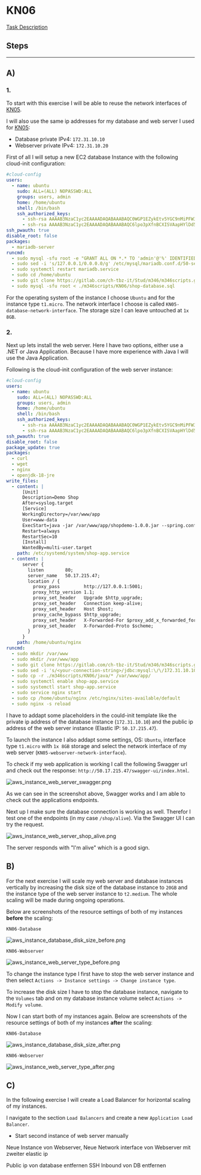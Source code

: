 # KN06
[Task Description](./task/KN06.pdf)

## Steps
---

## A)

### 1.

To start with this exercise I will be able to reuse the network interfaces of [KN05](../KN05/KN05_doc.md).

I will also use the same ip addresses for my database and web server I used for [KN05](../KN05/KN05_doc.md):
- Database private IPv4: `172.31.10.10`
- Webserver private IPv4: `172.31.10.20`

First of all I will setup a new EC2 database Instance with the following cloud-init configuration:

```yaml
#cloud-config
users:
  - name: ubuntu
    sudo: ALL=(ALL) NOPASSWD:ALL
    groups: users, admin
    home: /home/ubuntu
    shell: /bin/bash
    ssh_authorized_keys:
      - ssh-rsa AAAAB3NzaC1yc2EAAAADAQABAAABAQC0WGP1EZykEtv5YGC9nMiPFW3U3DmZNzKFO5nEu6uozEHh4jLZzPNHSrfFTuQ2GnRDSt+XbOtTLdcj26+iPNiFoFha42aCIzYjt6V8Z+SQ9pzF4jPPzxwXfDdkEWylgoNnZ+4MG1lNFqa8aO7F62tX0Yj5khjC0Bs7Mb2cHLx1XZaxJV6qSaulDuBbLYe8QUZXkMc7wmob3PM0kflfolR3LE7LResIHWa4j4FL6r5cQmFlDU2BDPpKMFMGUfRSFiUtaWBNXFOWHQBC2+uKmuMPYP4vJC9sBgqMvPN/X2KyemqdMvdKXnCfrzadHuSSJYEzD64Cve5Zl9yVvY4AqyBD aws-key  
      - ssh-rsa AAAAB3NzaC1yc2EAAAADAQABAAABAQC6lpo3pXfnBCXISVAapHYlDd5uybJlQrcGstabUbHAWMoSRMGMTSrMx4YP4wnUR2Zrv68n8Nm7ZonyV77CMQP7jVVlMwhw0bA9TEsCvEOmo9KQPwn6WoH2DequDsCTZtHrFFfZrs+V9CuUP28GQPaZyMprB4cP7a906BHLfx6C1spHWF4CcVuNM7lJGFaN+roX6XKu9uhrwY0LovifpZu83rmANNh76pXgWEBnfNzV5FM8k98z2u9enbAHtRwuc/r0qoHurAoMhiL8RlfeqhgCFXq5H+8xKIu/M/tvxBXYGwZw+7a6rnPkKFdVBDM5kf44d9fDsaj94stftFfi8Ls9 aws-key  
ssh_pwauth: true
disable_root: false  
packages:
  - mariadb-server
runcmd:
  - sudo mysql -sfu root -e "GRANT ALL ON *.* TO 'admin'@'%' IDENTIFIED BY 'password' WITH GRANT OPTION;"
  - sudo sed -i 's/127.0.0.1/0.0.0.0/g' /etc/mysql/mariadb.conf.d/50-server.cnf
  - sudo systemctl restart mariadb.service
  - sudo cd /home/ubuntu
  - sudo git clone https://gitlab.com/ch-tbz-it/Stud/m346/m346scripts.git
  - sudo mysql -sfu root < ./m346scripts/KN06/shop-database.sql
```

For the operating system of the instance I choose `Ubuntu` and for the instance type `t1.micro`. The network interface I choose is called `KN05-database-network-interface`.
The storage size I can leave untouched at `1x 8GB`.

### 2.

Next up lets install the web server. Here I have two options, either use a .NET or Java Application. Because I have more experience with Java I will use the Java Application. 

Following is the cloud-init configuration of the web server instance:

```yaml
#cloud-config
users:
  - name: ubuntu
    sudo: ALL=(ALL) NOPASSWD:ALL
    groups: users, admin
    home: /home/ubuntu
    shell: /bin/bash
    ssh_authorized_keys:
      - ssh-rsa AAAAB3NzaC1yc2EAAAADAQABAAABAQC0WGP1EZykEtv5YGC9nMiPFW3U3DmZNzKFO5nEu6uozEHh4jLZzPNHSrfFTuQ2GnRDSt+XbOtTLdcj26+iPNiFoFha42aCIzYjt6V8Z+SQ9pzF4jPPzxwXfDdkEWylgoNnZ+4MG1lNFqa8aO7F62tX0Yj5khjC0Bs7Mb2cHLx1XZaxJV6qSaulDuBbLYe8QUZXkMc7wmob3PM0kflfolR3LE7LResIHWa4j4FL6r5cQmFlDU2BDPpKMFMGUfRSFiUtaWBNXFOWHQBC2+uKmuMPYP4vJC9sBgqMvPN/X2KyemqdMvdKXnCfrzadHuSSJYEzD64Cve5Zl9yVvY4AqyBD aws-key  
      - ssh-rsa AAAAB3NzaC1yc2EAAAADAQABAAABAQC6lpo3pXfnBCXISVAapHYlDd5uybJlQrcGstabUbHAWMoSRMGMTSrMx4YP4wnUR2Zrv68n8Nm7ZonyV77CMQP7jVVlMwhw0bA9TEsCvEOmo9KQPwn6WoH2DequDsCTZtHrFFfZrs+V9CuUP28GQPaZyMprB4cP7a906BHLfx6C1spHWF4CcVuNM7lJGFaN+roX6XKu9uhrwY0LovifpZu83rmANNh76pXgWEBnfNzV5FM8k98z2u9enbAHtRwuc/r0qoHurAoMhiL8RlfeqhgCFXq5H+8xKIu/M/tvxBXYGwZw+7a6rnPkKFdVBDM5kf44d9fDsaj94stftFfi8Ls9 aws-key  
ssh_pwauth: true
disable_root: false  
package_update: true
packages:
  - curl
  - wget
  - nginx
  - openjdk-18-jre
write_files:
  - content: |
      [Unit]
      Description=Demo Shop
      After=syslog.target
      [Service]
      WorkingDirectory=/var/www/app
      User=www-data
      ExecStart=java -jar /var/www/app/shopdemo-1.0.0.jar --spring.config.additional-location=production.properties SuccessExitStatus=143 
      Restart=always
      RestartSec=10
      [Install] 
      WantedBy=multi-user.target
    path: /etc/systemd/system/shop-app.service
  - content: |
      server {
        listen        80;
        server_name   50.17.215.47;
        location / {
          proxy_pass         http://127.0.0.1:5001;
          proxy_http_version 1.1;
          proxy_set_header   Upgrade $http_upgrade;
          proxy_set_header   Connection keep-alive;
          proxy_set_header   Host $host;
          proxy_cache_bypass $http_upgrade;
          proxy_set_header   X-Forwarded-For $proxy_add_x_forwarded_for;
          proxy_set_header   X-Forwarded-Proto $scheme;
        }
      }
    path: /home/ubuntu/nginx
runcmd:
  - sudo mkdir /var/www
  - sudo mkdir /var/www/app
  - sudo git clone https://gitlab.com/ch-tbz-it/Stud/m346/m346scripts.git
  - sudo sed -i 's/<your-connection-string>/jdbc:mysql:\/\/172.31.10.10:3306\/shop/g' ./m346scripts/KN06/java/production.properties
  - sudo cp -r ./m346scripts/KN06/java/* /var/www/app/
  - sudo systemctl enable shop-app.service
  - sudo systemctl start shop-app.service
  - sudo service nginx start
  - sudo cp /home/ubuntu/nginx /etc/nginx/sites-available/default
  - sudo nginx -s reload
```

I have to addapt some placeholders in the could-init template like the private ip address of the database instance (`172.31.10.10`) and the public ip address of the web server instance (Elastic IP: `50.17.215.47`).

To launch the instance I also addapt some settings, OS: `Ubuntu`, interface type `t1.micro` with `1x 8GB` storage and select the network interface of my web server (`KN05-webserver-network-interface`).

To check if my web application is working I call the following Swagger url and check out the response: `http://50.17.215.47/swagger-ui/index.html`.

![aws_instance_web_server_swagger.png](./images/aws_instance_web_server_swagger.PNG)

As we can see in the screenshot above, Swagger works and I am able to check out the applications endpoints. 

Next up I make sure the database connection is working as well. Therefor I test one of the endpoints (in my case `/shop/alive`). Via the Swagger UI I can try the request.

![aws_instance_web_server_shop_alive.png](./images/aws_instance_web_server_shop_alive.PNG)

The server responds with "I'm alive" which is a good sign. 

## B)

For the next exercise I will scale my web server and database instances vertically by increasing the disk size of the database instance to `20GB` and the instance type of the web server instance to `t2.medium`. The whole scaling will be made during ongoing operations.

Below are screenshots of the resource settings of both of my instances **before** the scaling:

`KN06-Database`

![aws_instance_database_disk_size_before.png](./images/aws_instance_database_disk_size_before.PNG)

`KN06-Webserver`

![aws_instance_web_server_type_before.png](./images/aws_instance_web_server_type_before.PNG)

To change the instance type I first have to stop the web server instance and then select `Actions -> Instance settings -> Change instance type`.

To increase the disk size I have to stop the database instance, navigate to the `Volumes` tab and on my database instance volume select `Actions -> Modify volume`.

Now I can start both of my instances again. Below are screenshots of the resource settings of both of my instances **after** the scaling:

`KN06-Database`

![aws_instance_database_disk_size_after.png](./images/aws_instance_database_disk_size_after.PNG)

`KN06-Webserver`

![aws_instance_web_server_type_after.png](./images/aws_instance_web_server_type_after.PNG)

## C)

In the following exercise I will create a Load Balancer for horizontal scaling of my instances. 

I navigate to the section `Load Balancers` and create a new `Application Load Balancer`.

- Start second instance of web server manually


Neue Instance von Webserver, Neue Network interface von Webserver mit zweiter elastic ip

Public ip von database entfernen
SSH Inbound von DB entfernen
